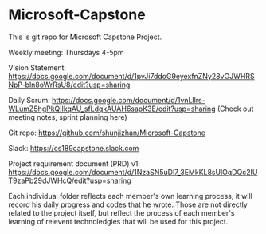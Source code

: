 # Microsoft-Capstone

This is git repo for Microsoft Capstone Project.

Weekly meeting: Thursdays 4-5pm

Vision Statement: https://docs.google.com/document/d/1pvJi7ddoG9eyexfnZNy28vOJWHRSNpP-bln8oWrRsU8/edit?usp=sharing

Daily Scrum: https://docs.google.com/document/d/1vnLllrs-WLumZ5hgPkQIIkqAU_sfLdqkAUAH6sapK3E/edit?usp=sharing
(Check out meeting notes, sprint planning here)

Git repo:
https://github.com/shunjizhan/Microsoft-Capstone

Slack: 
https://cs189capstone.slack.com

Project requirement document (PRD) v1: 
https://docs.google.com/document/d/1NzaSN5uDl7_3EMkKL8sUlOqDQc2IUT9zaPb29dJWHcQ/edit?usp=sharing 

Each individual folder reflects each member's own learning process, it will record his daily progress and codes that he wrote. Those are not directly related to the project itself, but reflect the process of each member's learning of relevent technoledgies that will be used for this project.

